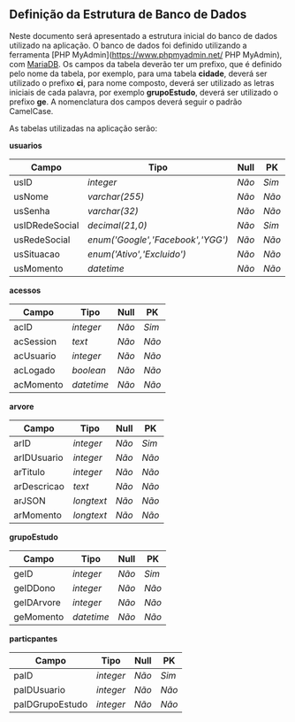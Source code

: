 Definição da Estrutura de Banco de Dados
---------------------

Neste documento será apresentado a estrutura inicial do banco de dados utilizado na aplicação. 
O banco de dados foi definido utilizando a ferramenta [PHP MyAdmin](https://www.phpmyadmin.net/ PHP MyAdmin), com [MariaDB](https://mariadb.org/).
Os campos da tabela deverão ter um prefixo, que é definido pelo nome da tabela, por exemplo, para uma tabela **cidade**, deverá ser utilizado o prefixo **ci**,
para nome composto, deverá ser utilizado as letras iniciais de cada palavra, por exemplo **grupoEstudo**, deverá ser utilizado o prefixo **ge**.
A nomenclatura dos campos deverá seguir o padrão CamelCase.

As tabelas utilizadas na aplicação serão:

**usuarios**

|**Campo**      | **Tipo**                         |**Null** | **PK**| 
|---------------|----------------------------------|---------|-------|
|usID           | _integer_                        | _Não_   | _Sim_ |
|usNome         | _varchar(255)_                   | _Não_   | _Não_ |
|usSenha        | _varchar(32)_                    | _Não_   | _Não_ |
|usIDRedeSocial |_decimal(21,0)_                   | _Não_   | _Sim_ |
|usRedeSocial   | _enum('Google','Facebook','YGG')_| _Não_   | _Não_ |
|usSituacao		| _enum('Ativo','Excluido')_	   | _Não_	 | _Não_ |
|usMomento      | _datetime_                       | _Não_   | _Não_ |


**acessos**

|**Campo**|**Tipo**   | **Null** | **PK**|
|---------|-----------|-------|-------|
|acID     | _integer_ | _Não_ | _Sim_ |
|acSession| _text_    | _Não_ | _Não_ |
|acUsuario| _integer_ | _Não_ | _Não_ |
|acLogado | _boolean_ | _Não_ | _Não_ |
|acMomento| _datetime_| _Não_ | _Não_ |

**arvore**

|**Campo**|**Tipo**| **Null** | **PK**|
|-----------|-------------|-------|------|
|arID       | _integer_   | _Não_ | _Sim_|
|arIDUsuario| _integer_   | _Não_ | _Não_|
|arTitulo   | _integer_   | _Não_ | _Não_|
|arDescricao| _text_      | _Não_ | _Não_|
|arJSON     | _longtext_  | _Não_ | _Não_|
|arMomento  | _longtext_  | _Não_ | _Não_|


**grupoEstudo**

|**Campo** |**Tipo**    | **Null** | **PK**|
|----------|------------|----------|-------|
|geID      | _integer_  | _Não_    | _Sim_ |
|geIDDono  | _integer_  | _Não_    | _Não_ |
|geIDArvore| _integer_  | _Não_    | _Não_ |
|geMomento | _datetime_ | _Não_    | _Não_ |

**particpantes**

|**Campo**      |**Tipo**   | **Null** | **PK** |
|---------------|-----------|----------|------- |
|paID           | _integer_ | _Não_    | _Sim_  |
|paIDUsuario    | _integer_ | _Não_    | _Não_  |
|paIDGrupoEstudo| _integer_ | _Não_    | _Não_  |
